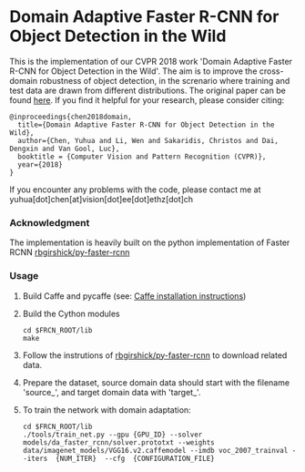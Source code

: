 #  Domain Adaptive Faster R-CNN for Object Detection in the Wild 

This is the implementation of our CVPR 2018 work 'Domain Adaptive Faster R-CNN for Object Detection in the Wild'. The aim is to improve the cross-domain robustness of object detection, in the screnario where training and test data are drawn from different distributions. The original paper can be found [here](https://arxiv.org/pdf/1803.03243.pdf). If you find it helpful for your research, please consider citing:

    @inproceedings{chen2018domain,
      title={Domain Adaptive Faster R-CNN for Object Detection in the Wild},
      author={Chen, Yuhua and Li, Wen and Sakaridis, Christos and Dai, Dengxin and Van Gool, Luc},
      booktitle = {Computer Vision and Pattern Recognition (CVPR)},
      year={2018}
    }

If you encounter any problems with the code, please contact me at yuhua[dot]chen[at]vision[dot]ee[dot]ethz[dot]ch

### Acknowledgment

The implementation is heavily built on the python implementation of Faster RCNN [rbgirshick/py-faster-rcnn](https://github.com/rbgirshick/py-faster-rcnn)

### Usage
1. Build Caffe and pycaffe (see: [Caffe installation instructions](http://caffe.berkeleyvision.org/installation.html))

2. Build the Cython modules
    ```Shell
    cd $FRCN_ROOT/lib
    make
    
3. Follow the instrutions of [rbgirshick/py-faster-rcnn](https://github.com/rbgirshick/py-faster-rcnn) to download related data.
    
4. Prepare the dataset, source domain data should start with the filename 'source_', and target domain data with 'target_'.

5. To train the network with domain adaptation:
    ```Shell
    cd $FRCN_ROOT/lib
    ./tools/train_net.py --gpu {GPU_ID} --solver models/da_faster_rcnn/solver.prototxt --weights data/imagenet_models/VGG16.v2.caffemodel --imdb voc_2007_trainval --iters  {NUM_ITER}  --cfg  {CONFIGURATION_FILE}
    
